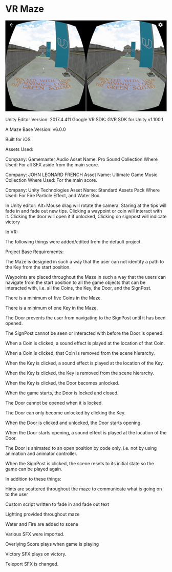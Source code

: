# VR Maze

![Alt text](/Screenshot.jpg?raw=true "Screenshot")

Unity Editor Version: 2017.4.4f1
Google VR SDK: GVR SDK for Unity v1.100.1

A Maze Base Version: v6.0.0

Built for iOS

Assets Used:

Company: Gamemaster Audio
Asset Name: Pro Sound Collection
Where Used: For all SFX aside from the main score.


Company: JOHN LEONARD FRENCH
Asset Name: Ultimate Game Music Collection
Where Used: For the main score.

Company: Unity Technologies
Asset Name: Standard Assets Pack
Where Used: For Fire Particle Effect, and Water Box.


In Unity editor:
Alt+Mouse drag will rotate the camera.
Staring at the tips will fade in and fade out new tips.
Clicking a waypoint or coin will interact with it.
Clicking the door will open it if unlocked, Clicking on signpost will indicate victory

In VR:

The following things were added/edited from the default project.

Project Base Requirements:

The Maze is designed in such a way that the user can not identify a path to the Key from the start position.

Waypoints are placed throughout the Maze in such a way that the users can navigate from the start position to all the game objects that can be interacted with, i.e. all the Coins, the Key, the Door, and the SignPost.

There is a minimum of five Coins in the Maze.

There is a minimum of one Key in the Maze.

The Door prevents the user from navigating to the SignPost until it has been opened.

The SignPost cannot be seen or interacted with before the Door is opened.

When a Coin is clicked, a sound effect is played at the location of that Coin.

When a Coin is clicked, that Coin is removed from the scene hierarchy.

When the Key is clicked, a sound effect is played at the location of the Key.

When the Key is clicked, the Key is removed from the scene hierarchy.

When the Key is clicked, the Door becomes unlocked.

When the game starts, the Door is locked and closed.

The Door cannot be opened when it is locked.

The Door can only become unlocked by clicking the Key.

When the Door is clicked and unlocked, the Door starts opening.

When the Door starts opening, a sound effect is played at the location of the Door.

The Door is animated to an open position by code only, i.e. not by using animation and animator controller.

When the SignPost is clicked, the scene resets to its initial state so the game can be played again.

In addition to these things:

Hints are scattered throughout the maze to communicate what is going on to the user

Custom script written to fade in and fade out text

Lighting provided throughout maze

Water and Fire are added to scene

Various SFX were imported.

Overlying Score plays when game is playing

Victory SFX plays on victory.

Teleport SFX is changed.
